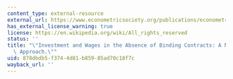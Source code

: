 ```yaml
---
content_type: external-resource
external_url: https://www.econometricsociety.org/publications/econometrica/1984/03/01/investment-and-wages-absence-binding-contracts-nash-bargaining
has_external_license_warning: true
license: https://en.wikipedia.org/wiki/All_rights_reserved
status: ''
title: "\"Investment and Wages in the Absence of Binding Contracts: A Nash\_Bargaining\
  \ Approach.\""
uid: 878dbdb5-f374-4d81-b859-85ad70c18f7c
wayback_url: ''
---
```

